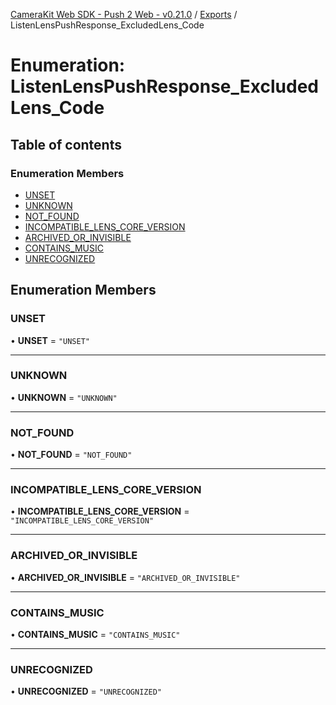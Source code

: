 [CameraKit Web SDK - Push 2 Web - v0.21.0](../README.md) / [Exports](../modules.md) / ListenLensPushResponse\_ExcludedLens\_Code

# Enumeration: ListenLensPushResponse\_ExcludedLens\_Code

## Table of contents

### Enumeration Members

- [UNSET](ListenLensPushResponse_ExcludedLens_Code.md#unset)
- [UNKNOWN](ListenLensPushResponse_ExcludedLens_Code.md#unknown)
- [NOT\_FOUND](ListenLensPushResponse_ExcludedLens_Code.md#not_found)
- [INCOMPATIBLE\_LENS\_CORE\_VERSION](ListenLensPushResponse_ExcludedLens_Code.md#incompatible_lens_core_version)
- [ARCHIVED\_OR\_INVISIBLE](ListenLensPushResponse_ExcludedLens_Code.md#archived_or_invisible)
- [CONTAINS\_MUSIC](ListenLensPushResponse_ExcludedLens_Code.md#contains_music)
- [UNRECOGNIZED](ListenLensPushResponse_ExcludedLens_Code.md#unrecognized)

## Enumeration Members

### UNSET

• **UNSET** = ``"UNSET"``

___

### UNKNOWN

• **UNKNOWN** = ``"UNKNOWN"``

___

### NOT\_FOUND

• **NOT\_FOUND** = ``"NOT_FOUND"``

___

### INCOMPATIBLE\_LENS\_CORE\_VERSION

• **INCOMPATIBLE\_LENS\_CORE\_VERSION** = ``"INCOMPATIBLE_LENS_CORE_VERSION"``

___

### ARCHIVED\_OR\_INVISIBLE

• **ARCHIVED\_OR\_INVISIBLE** = ``"ARCHIVED_OR_INVISIBLE"``

___

### CONTAINS\_MUSIC

• **CONTAINS\_MUSIC** = ``"CONTAINS_MUSIC"``

___

### UNRECOGNIZED

• **UNRECOGNIZED** = ``"UNRECOGNIZED"``
